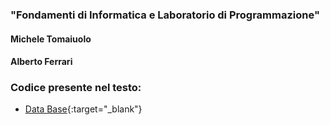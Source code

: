 ### "Fondamenti di Informatica e Laboratorio di Programmazione"
#### Michele Tomaiuolo
#### Alberto Ferrari

### Codice presente nel testo:
- [Data Base](https://fondinfo.github.io/database){:target="_blank"}
